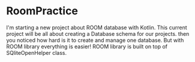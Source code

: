# RoomPractice
I'm starting a new project  about ROOM database with Kotlin. This current project will be all about creating a Database schema for our projects. then you noticed how hard is it to create and manage one database. But with ROOM library everything is easier! ROOM library is built on top of SQliteOpenHelper class.
